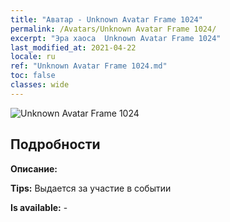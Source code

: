 ```yaml
---
title: "Аватар - Unknown Avatar Frame 1024"
permalink: /Avatars/Unknown Avatar Frame 1024/
excerpt: "Эра хаоса  Unknown Avatar Frame 1024"
last_modified_at: 2021-04-22
locale: ru
ref: "Unknown Avatar Frame 1024.md"
toc: false
classes: wide
---
```

 ![Unknown Avatar Frame 1024](/images/a/avatarFrame_24.png)

## Подробности

 **Описание:**  

 **Tips:** Выдается за участие в событии 

 **Is available:**  - 

